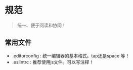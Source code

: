 # 规范
> 统一、便于阅读和协同！

## 常用文件
- .editorconfig : 统一编辑器的基本格式。tap还是space 等！ 
- .eslintrc : 推荐使用js文件。可以写注释！